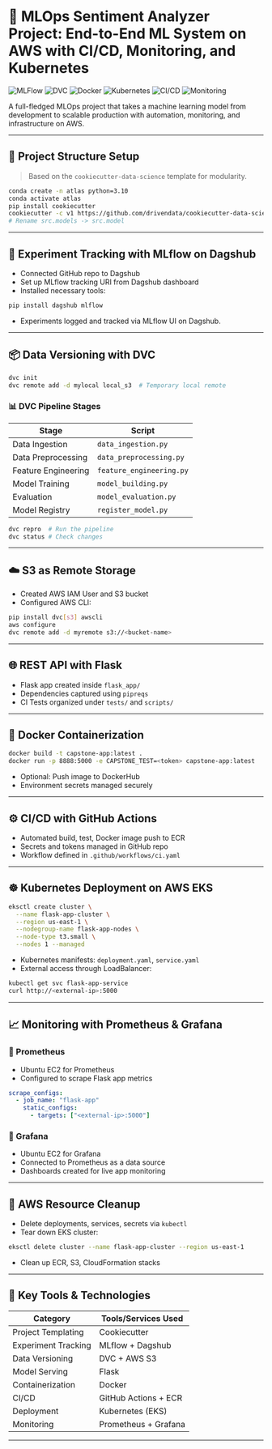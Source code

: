 
# 🚀 MLOps Sentiment Analyzer Project: End-to-End ML System on AWS with CI/CD, Monitoring, and Kubernetes

![MLFlow](https://img.shields.io/badge/Experiment%20Tracking-MLflow-blue)
![DVC](https://img.shields.io/badge/Version%20Control-DVC-orange)
![Docker](https://img.shields.io/badge/Containerized-Docker-blue)
![Kubernetes](https://img.shields.io/badge/Deployment-EKS-informational)
![CI/CD](https://img.shields.io/badge/CI%2FCD-GitHub%20Actions-green)
![Monitoring](https://img.shields.io/badge/Monitoring-Prometheus%20%26%20Grafana-red)

A full-fledged MLOps project that takes a machine learning model from development to scalable production with automation, monitoring, and infrastructure on AWS.

---

## 📁 Project Structure Setup

> Based on the `cookiecutter-data-science` template for modularity.

```bash
conda create -n atlas python=3.10
conda activate atlas
pip install cookiecutter
cookiecutter -c v1 https://github.com/drivendata/cookiecutter-data-science
# Rename src.models -> src.model
````

---

## 🔬 Experiment Tracking with MLflow on Dagshub

* Connected GitHub repo to Dagshub
* Set up MLflow tracking URI from Dagshub dashboard
* Installed necessary tools:

```bash
pip install dagshub mlflow
```

* Experiments logged and tracked via MLflow UI on Dagshub.

---

## 📦 Data Versioning with DVC

```bash
dvc init
dvc remote add -d mylocal local_s3  # Temporary local remote
```

### 📊 DVC Pipeline Stages

| Stage               | Script                   |
| ------------------- | ------------------------ |
| Data Ingestion      | `data_ingestion.py`      |
| Data Preprocessing  | `data_preprocessing.py`  |
| Feature Engineering | `feature_engineering.py` |
| Model Training      | `model_building.py`      |
| Evaluation          | `model_evaluation.py`    |
| Model Registry      | `register_model.py`      |

```bash
dvc repro  # Run the pipeline
dvc status # Check changes
```

---

## ☁️ S3 as Remote Storage

* Created AWS IAM User and S3 bucket
* Configured AWS CLI:

```bash
pip install dvc[s3] awscli
aws configure
dvc remote add -d myremote s3://<bucket-name>
```

---

## 🌐 REST API with Flask

* Flask app created inside `flask_app/`
* Dependencies captured using `pipreqs`
* CI Tests organized under `tests/` and `scripts/`

---

## 🐳 Docker Containerization

```bash
docker build -t capstone-app:latest .
docker run -p 8888:5000 -e CAPSTONE_TEST=<token> capstone-app:latest
```

* Optional: Push image to DockerHub
* Environment secrets managed securely

---

## ⚙️ CI/CD with GitHub Actions

* Automated build, test, Docker image push to ECR
* Secrets and tokens managed in GitHub repo
* Workflow defined in `.github/workflows/ci.yaml`

---

## ☸️ Kubernetes Deployment on AWS EKS

```bash
eksctl create cluster \
  --name flask-app-cluster \
  --region us-east-1 \
  --nodegroup-name flask-app-nodes \
  --node-type t3.small \
  --nodes 1 --managed
```

* Kubernetes manifests: `deployment.yaml`, `service.yaml`
* External access through LoadBalancer:

```bash
kubectl get svc flask-app-service
curl http://<external-ip>:5000
```

---

## 📈 Monitoring with Prometheus & Grafana

### 🔹 Prometheus

* Ubuntu EC2 for Prometheus
* Configured to scrape Flask app metrics

```yaml
scrape_configs:
  - job_name: "flask-app"
    static_configs:
      - targets: ["<external-ip>:5000"]
```

### 🔸 Grafana

* Ubuntu EC2 for Grafana
* Connected to Prometheus as a data source
* Dashboards created for live app monitoring

---

## 🧹 AWS Resource Cleanup

* Delete deployments, services, secrets via `kubectl`
* Tear down EKS cluster:

```bash
eksctl delete cluster --name flask-app-cluster --region us-east-1
```

* Clean up ECR, S3, CloudFormation stacks

---

## 📌 Key Tools & Technologies

| Category            | Tools/Services Used  |
| ------------------- | -------------------- |
| Project Templating  | Cookiecutter         |
| Experiment Tracking | MLflow + Dagshub     |
| Data Versioning     | DVC + AWS S3         |
| Model Serving       | Flask                |
| Containerization    | Docker               |
| CI/CD               | GitHub Actions + ECR |
| Deployment          | Kubernetes (EKS)     |
| Monitoring          | Prometheus + Grafana |

---





